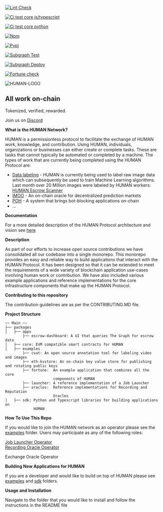 [![Lint Check](https://github.com/humanprotocol/human-protocol/actions/workflows/ci-lint.yaml/badge.svg)](https://github.com/humanprotocol/human-protocol/actions/workflows/ci-lint.yaml)

[![Ci test core js/typescript](https://github.com/humanprotocol/human-protocol/actions/workflows/ci-test-core.yaml/badge.svg)](https://github.com/humanprotocol/human-protocol/actions/workflows/ci-test-core.yaml)

[![Ci test core python](https://github.com/humanprotocol/human-protocol/actions/workflows/ci-test-python-sdk.yaml/badge.svg)](https://github.com/humanprotocol/human-protocol/actions/workflows/ci-test-python-sdk.yaml)

[![Npm](https://github.com/humanprotocol/human-protocol/actions/workflows/cd-core.yaml/badge.svg)](https://github.com/humanprotocol/human-protocol/actions/workflows/cd-core.yaml)

[![Pypi](https://github.com/humanprotocol/human-protocol/actions/workflows/cd-python-sdk.yaml/badge.svg)](https://github.com/humanprotocol/human-protocol/actions/workflows/cd-python-sdk.yaml)

[![Subgraph Test](https://github.com/humanprotocol/human-protocol/actions/workflows/ci-test-subgraph.yaml/badge.svg)](https://github.com/humanprotocol/human-protocol/actions/workflows/ci-test-subgraph.yaml) 

[![Subgraph Deploy](https://github.com/humanprotocol/human-protocol/actions/workflows/cd-subgraph.yaml/badge.svg)](https://github.com/humanprotocol/human-protocol/actions/workflows/cd-subgraph.yaml) 

[![Fortune check](https://github.com/humanprotocol/human-protocol/actions/workflows/ci-test-fortune.yaml/badge.svg)](https://github.com/humanprotocol/human-protocol/actions/workflows/ci-test-fortune.yaml)

![HUMAN-LOGO](https://user-images.githubusercontent.com/104898604/201488028-2b0f29cb-c620-484f-991f-4a8b16efd7cc.png)


<h2>All work on-chain</h2>

Tokenized, verified, rewarded.

Join us on [Discord](http://hmt.ai/discord)

**What is the HUMAN Network?**

HUMAN is a permissionless protocol to facilitate the exchange of HUMAN work, knowledge, and contribution.  Using HUMAN, individuals, organizations or businesses can either create or complete tasks.  These are tasks that cannot typically be automated or completed by a machine.  The types of work that are currently being completed using the HUMAN Protocol are:



* [Data labeling](https://app.humanprotocol.org/) - HUMAN is currently being used to label raw image data which can subsequently be used to train Machine Learning algorithms.  Last month over 20 Million images were labeled by HUMAN workers: [HUMAN Escrow Scanner](https://dashboard.humanprotocol.org/)
* [IMOO](https://www.humanprotocol.org/imoo) - An on-chain oracle for decentralized prediction markets 
* [POH](https://www.humanprotocol.org/proof-of-humanity) - A system that brings bot-blocking applications on-chain
* …

**Documentation**

For a more detailed description of the HUMAN Protocol architecture and vision see [here](https://github.com/humanprotocol/.github/wiki)

**Description**

As part of our efforts to increase open source contributions we have consolidated all our codebase into a single monorepo.  This monorepo provides an easy and reliable way to  build applications that interact with the HUMAN Protocol.  It has been designed so that it can be extended to meet the requirements of a wide variety of blockchain application use-cases involving human work or contribution.  We have also included various example applications and reference implementations for the core infrastructure components that make up the HUMAN Protocol.


**Contributing to this repository**

The contribution guidelines are as per the CONTRIBUTING.MD file.

**Project Structure**

```
~~ Main ~~
├── packages
│   ├── apps
	    ├── escrow-dashboard: A UI that queries The Graph for escrow data 
│   ├── core: EVM compatible smart contracts for HUMAN
│   ├── examples
	    ├── cvat: An open source annotation tool for labeling video and images
	    ├── eth-kvstore: An on-chain key value store for publishing and rotating public keys
	    ├── fortune:  An example application that combines all the core 
                      components of HUMAN
	    ├── launcher: A reference implementation of a Job Launcher 
	    ├── oracles:  Reference implementations for Recording and Reputation
                      Oracles
│   ├── sdk: Python and Typescript libraries for building applications on
             HUMAN
```


**How To Use This Repo**

If you would like to join the HUMAN network as an operator please see the [examples](https://github.com/humanprotocol/human-protocol/tree/main/packages/examples) folder.  Users may participate as any of the following roles:  

[Job Launcher Operator](https://github.com/humanprotocol/human-protocol/tree/main/packages/examples/launcher) \
[Recording Oracle Operator](https://github.com/humanprotocol/human-protocol/tree/main/packages/examples/oracles/recording)

Exchange Oracle Operator

**Building New Applications for HUMAN**

If you are a developer and would like to build on top of HUMAN please see [examples](https://github.com/humanprotocol/human-protocol/tree/main/packages/examples) and [sdk](https://github.com/humanprotocol/human-protocol/tree/main/packages/sdk) folders.

**Usage and Installation**

Navigate to the folder that you would like to install and follow the instructions in the README file
